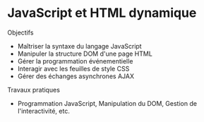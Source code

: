 # JavaScript et HTML dynamique
Objectifs
- Maîtriser la syntaxe du langage JavaScript
- Manipuler la structure DOM d'une page HTML
- Gérer la programmation événementielle
- Interagir avec les feuilles de style CSS
- Gérer des échanges asynchrones AJAX

Travaux pratiques
- Programmation JavaScript, Manipulation du DOM, Gestion de l'interactivité, etc.






